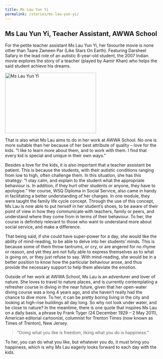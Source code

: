 ```yaml
---
title: Ms Lau Yun Yi
permalink: /stories/ms-lau-yun-yi/
---
```


## Ms Lau Yun Yi, Teacher Assistant, AWWA School

For the petite teacher assistant Ms Lau Yun Yi, her favourite movie is none other than Taare Zameen Par (Like Stars On Earth). Featuring Darsheel Safary in the lead role of an autistic 8-year-old student, the 2007 Indian movie explores the story of a teacher (played by Aamir Khan) who helps the said student achieve his dreams.

<img alt="Ms Lau Yun Yi" src="/images/stories/pages/ms-lau-yun-yi.jpg" style="width: 300px; height: 199px;" />

That is also what Ms Lau aims to do in her work at AWWA School. No one is more suitable than her because of her best attribute of quality – love for the kids. “I like to learn more about them, and to work with them. I find that every kid is special and unique in their own ways.”

Besides a love for the kids, it is also important that a teacher assistant be patient. This is because the students, with their autistic conditions ranging from low to high, often challenge them. In this situation, she has this strategy: “I stay calm, and explain to the student what the appropriate behaviour is. In addition, if they hurt other students or anyone, they have to apologise.” Her course, WSQ Diploma in Social Service, also came in handy in facilitating a better understanding of her charges. In one module, they were taught the family life cycle concept. Through the use of this concept, Ms Lau is now able to put herself in her student’s shoes, to be aware of their point of view in how they communicate with teachers, family or peers, and understand where they come from in terms of their behaviour. To her, the course is definitely relevant to those who want to understand more about social service, and make a difference.

That being said, if she could have super-power for a day, she would like the ability of mind-reading, to be able to delve into her students’ minds. This is because some of them throw tantrums, or cry, or are angered for no rhyme or reason, and yet they are not fully able to express themselves as to what is going on, or they just refuse to say. With mind-reading, she would be in a better position to know how the particular behaviour arose, and thus provide the necessary support to help them alleviate the emotion.

Outside of her work at AWWA School, Ms Lau is an adventurer and lover of nature. She loves to travel to nature places, and is currently contemplating a refresher course in diving in the near future, given that her open-water diving course was a long 4 years ago, and she haven’t really had the chance to dive more. To her, it can be pretty boring living in the city and looking at high-rise buildings all day long. So why not look under water, and be close to nature? In the meantime, there is one quote that inspires Ms Lau on a daily basis, a phrase by Frank Tyger (24 December 1929 – 2 May 2011), American editorial cartoonist, columnist for Trenton Times (now known as Times of Trenton), New Jersey. 
> “Doing what you like is freedom, liking what you do is happiness.”

To her, you can do what you like, but whatever you do, it must bring you happiness, which is why Ms Lau eagerly looks forward to each day with the kids.
